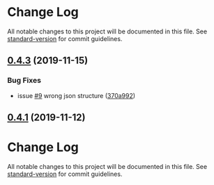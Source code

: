 # Change Log

All notable changes to this project will be documented in this file. See [standard-version](https://github.com/conventional-changelog/standard-version) for commit guidelines.

<a name="0.4.3"></a>
## [0.4.3](https://github.com/ampretia/node-x509/compare/v0.4.2...v0.4.3) (2019-11-15)


### Bug Fixes

* issue [#9](https://github.com/ampretia/node-x509/issues/9) wrong json structure ([370a992](https://github.com/ampretia/node-x509/commit/370a992))



<a name="0.4.1"></a>
## [0.4.1](https://github.com/ampretia/node-x509/compare/v0.3.2...v0.4.1) (2019-11-12)



# Change Log

All notable changes to this project will be documented in this file. See [standard-version](https://github.com/conventional-changelog/standard-version) for commit guidelines.
